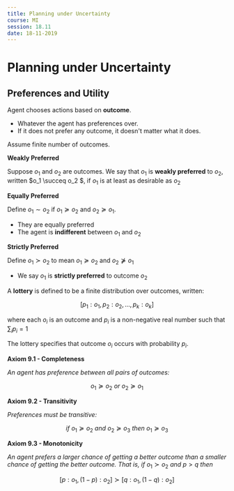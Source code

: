 ```yaml
---
title: Planning under Uncertainty
course: MI
session: 18.11
date: 18-11-2019
---
```


# Planning under Uncertainty



## Preferences and Utility

Agent chooses actions based on **outcome**.

* Whatever the agent has preferences over.
* If it does not prefer any outcome, it doesn't matter what it does.

Assume finite number of outcomes.



**Weakly Preferred**

Suppose $o_1$ and $o_2$ are outcomes. We say that $o_1$ is **weakly preferred** to $o_2$, written $o_1 \succeq o_2 $, if $o_1$ is at least as desirable as $o_2$

**Equally Preferred**

Define $o_1 \sim o_2$ if $o_1 \succeq o_2$ and $o_2 \succeq o_1$.

* They are equally preferred
* The agent is **indifferent** between $o_1$ and $o_2$

**Strictly Preferred**

Define $o_1 \succ o_2$ to mean $o_1 \succeq o_2$ and $o_2 \nsucceq o_1$ 

* We say $o_1$ is **strictly preferred** to outcome $o_2$



A **lottery** is defined to be a finite distribution over outcomes, written:

$$
[p_1:o_1,p_2:o_2,\dots , p_k:o_k]
$$

where each $o_i$ is an outcome and $p_i$ is a non-negative real number such that $\sum_ip_i=1$

The lottery specifies that outcome $o_i$ occurs with probability $p_i$.



**Axiom 9.1 - Completeness**

*An agent has preference between all pairs of outcomes:*

$$
o_1 \succeq o_2\ or\ o_2 \succeq o_1
$$

**Axiom 9.2 - Transitivity**

*Preferences must be transitive:*

$$
if\ o_1 \succeq o_2\ and\ o_2 \succeq o_3\ then\ o_1 \succeq o_3
$$

**Axiom 9.3 - Monotonicity**

*An agent prefers a larger chance of getting a better outcome than a smaller chance of getting the better outcome. That is, if* $o_1\succ o_2$ *and* $p>q$ *then*

$$
[p:o_1, (1-p): o_2] \succ [q:o_1, (1-q):o_2]
$$

